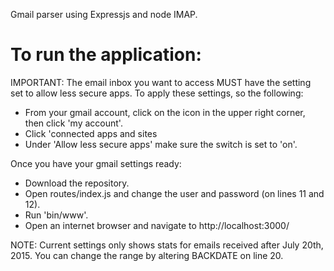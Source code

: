
Gmail parser using Expressjs and node IMAP.

# To run the application:
IMPORTANT: The email inbox you want to access MUST have the setting set to allow less secure apps. To apply these settings, so the following:
- From your gmail account, click on the icon in the upper right corner, then click 'my account'.
- Click 'connected apps and sites
- Under 'Allow less secure apps'  make sure the switch is set to 'on'.

Once you have your gmail settings ready:
- Download the repository.
- Open routes/index.js and change the user and password (on lines 11 and 12).
- Run 'bin/www'.
- Open an internet browser and navigate to http://localhost:3000/

NOTE: Current settings only shows stats for emails received after July 20th, 2015. You can change the range by altering BACKDATE on line 20.

